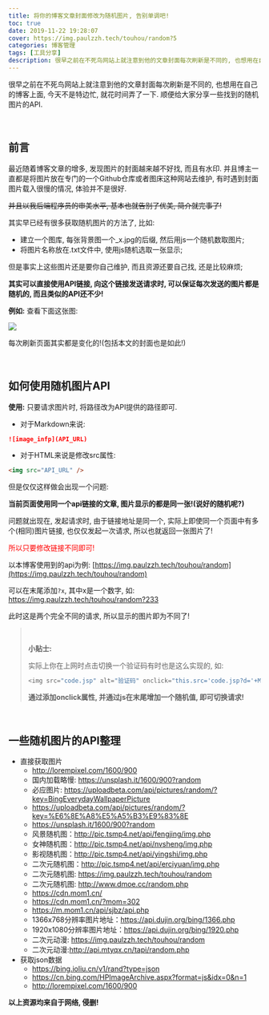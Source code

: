 ```yaml
---
title: 将你的博客文章封面修改为随机图片, 告别单调吧!
toc: true
date: 2019-11-22 19:28:07
cover: https://img.paulzzh.tech/touhou/random?5
categories: 博客管理
tags: [工具分享]
description: 很早之前在不死鸟网站上就注意到他的文章封面每次刷新是不同的, 也想用在自己的博客上面, 今天不是特边忙, 就花时间弄了一下.
---
```


很早之前在不死鸟网站上就注意到他的文章封面每次刷新是不同的, 也想用在自己的博客上面, 今天不是特边忙, 就花时间弄了一下. 顺便给大家分享一些找到的随机图片的API.

<br/>

<!--more-->

## 前言

最近随着博客文章的增多, 发现图片的封面越来越不好找, 而且有水印. 并且博主一直都是将图片放在专门的一个Github仓库或者图床这种网站去维护, 有时遇到封面图片载入很慢的情况, 体验并不是很好. 

~~并且以我后端程序员的审美水平, 基本也就告别了优美, 简介就完事了!~~

其实早已经有很多获取随机图片的方法了, 比如:

-   建立一个图库, 每张背景图一个_x.jpg的后缀, 然后用js一个随机数取图片;
-   将图片名称放在.txt文件中, 使用js随机选取一张显示;

但是事实上这些图片还是要你自己维护, 而且资源还要自己找, 还是比较麻烦;

**其实可以直接使用API链接, 向这个链接发送请求时, 可以保证每次发送的图片都是随机的, 而且类似的API还不少!**

**例如:** 查看下面这张图:

![](https://img.paulzzh.tech/touhou/random?6)

每次刷新页面其实都是变化的!(包括本文的封面也是如此!)

<br/>

## 如何使用随机图片API

**使用:** 只要请求图片时, 将路径改为API提供的路径即可.

-   对于Markdown来说:

```markdown
![image_infp](API_URL)
```

-   对于HTML来说是修改src属性:

```html
<img src="API_URL" />
```

但是仅仅这样做会出现一个问题:

**当前页面使用同一个api链接的文章, 图片显示的都是同一张!(说好的随机呢?)**

问题就出现在, 发起请求时, 由于链接地址是同一个, 实际上即使同一个页面中有多个(相同)图片链接, 也仅仅发起一次请求, 所以也就返回一张图片了!

<font color="#ff0000">所以只要修改链接不同即可!</font>

以本博客使用到的api为例: [https://img.paulzzh.tech/touhou/random](https://img.paulzzh.tech/touhou/random)

可以在末尾添加`?x`, 其中x是一个数字, 如: https://img.paulzzh.tech/touhou/random?233

此时这是两个完全不同的请求, 所以显示的图片即为不同了!

><br/>
>
>**小贴士:**
>
>实际上你在上网时点击切换一个验证码有时也是这么实现的, 如:
>
>```java
><img src="code.jsp" alt="验证码" οnclick="this.src='code.jsp?d='+Math.random();" />
>```
>
>**通过添加onclick属性, 并通过js在末尾增加一个随机值, 即可切换请求!**

<br/>

## 一些随机图片的API整理

-   直接获取图片
    -   http://lorempixel.com/1600/900
    -   国内加载略慢: https://unsplash.it/1600/900?random
    -   必应图片: https://uploadbeta.com/api/pictures/random/?key=BingEverydayWallpaperPicture
    -   https://uploadbeta.com/api/pictures/random/?key=%E6%8E%A8%E5%A5%B3%E9%83%8E 
    -   https://unsplash.it/1600/900?random
    -   风景随机图：http://pic.tsmp4.net/api/fengjing/img.php
    -   女神随机图：http://pic.tsmp4.net/api/nvsheng/img.php
    -   影视随机图：http://pic.tsmp4.net/api/yingshi/img.php
    -   二次元随机图：http://pic.tsmp4.net/api/erciyuan/img.php
    -   二次元随机图: https://img.paulzzh.tech/touhou/random
    -   二次元随机图: http://www.dmoe.cc/random.php
    -   https://cdn.mom1.cn/
    -   https://cdn.mom1.cn/?mom=302
    -   https://m.mom1.cn/api/sjbz/api.php
    -   1366x768分辨率图片地址：https://api.dujin.org/bing/1366.php
    -   1920x1080分辨率图片地址：https://api.dujin.org/bing/1920.php
    -   二次元动漫: https://img.paulzzh.tech/touhou/random
    -   二次元动漫:http://api.mtyqx.cn/tapi/random.php
-   获取json数据
    -   https://bing.ioliu.cn/v1/rand?type=json
    -   https://cn.bing.com/HPImageArchive.aspx?format=js&idx=0&n=1
    -   http://lorempixel.com/1600/900

**以上资源均来自于网络, 侵删!**

<br/>